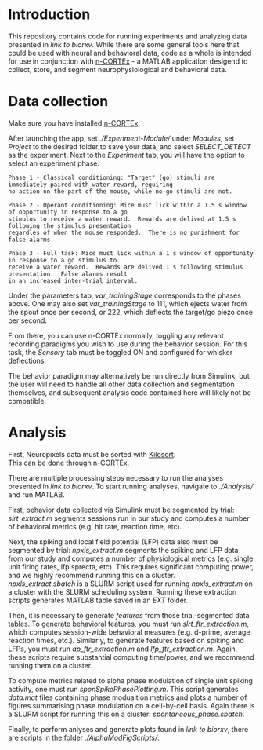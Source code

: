 # Introduction
This repository contains code for running experiments and analyzing data presented in *link to biorxv*.
While there are some general tools here that could be used with neural and behavioral data, code as 
a whole is intended for use in conjunction with [n-CORTEx](https://github.com/Neural-Control-Engineering/n-CORTex) - 
a MATLAB application desigend to collect, store, and segment neurophysiological and behavioral data.

# Data collection 
Make sure you have installed [n-CORTEx](https://github.com/Neural-Control-Engineering/n-CORTex).

After launching the app, set *./Experiment-Module/* under *Modules*, set *Project* to the desired 
folder to save your data, and select *SELECT_DETECT* as the experiment. Next to the 
*Experiment* tab, you will have the option to select an experiment phase. 

    Phase 1 - Classical conditioning: "Target" (go) stimuli are immediately paired with water reward, requiring
    no action on the part of the mouse, while no-go stimuli are not.

    Phase 2 - Operant conditioning: Mice must lick within a 1.5 s window of opportunity in response to a go 
    stimulus to receive a water reward.  Rewards are delived at 1.5 s following the stimulus presentation 
    regardles of when the mouse responded.  There is no punishment for false alarms.

    Phase 3 - Full task: Mice must lick within a 1 s window of opportunity in response to a go stimulus to 
    receive a water reward.  Rewards are delived 1 s following stimulus presentation.  False alarms result 
    in an increased inter-trial interval.

Under the parameters tab, *var_trainingStage* corresponds to the phases above.  One may also set *var_trainingStage* to 
111, which ejects water from the spout once per second, or 222, which deflects the target/go piezo once per second.

From there, you can use n-CORTEx normally, toggling any relevant recording paradigms you wish to use during the behavior session.
For this task, the *Sensory* tab must be toggled ON and configured for whisker deflections.

The behavior paradigm may alternatively be run directly from Simulink, but the user will need to handle all 
other data collection and segmentation themselves, and subsequent analysis code contained here will likely 
not be compatible.

# Analysis 
First, Neuropixels data must be sorted with [Kilosort](https://github.com/MouseLand/Kilosort).  
This can be done through n-CORTEx.

There are multiple processing steps necessary to run the analyses presented in *link to biorxv*.
To start running analyses, navigate to *./Analysis/* and run MATLAB.

First, behavior data collected via Simulink must be segmented by trial:
*slrt_extract.m* segments sessions run in our study and computes a number of behavioral metrics (e.g. hit rate, reaction time, etc).

Next, the spiking and local field potential (LFP) data also must be segmented by trial:
*npxls_extract.m* segments the spiking and LFP data from our study and computes a number of physiological metrics (e.g. single unit firing rates, lfp sprecta, etc).
This requires significant computing power, and we highly recommend running this on a cluster.  
*npxls_extract.sbatch* is a SLURM script used for running *npxls_extract.m* on a cluster with the SLURM scheduling system.
Running these extraction scripts generates MATLAB table saved in an *EXT* folder.

Then, it is necessary to generate *features* from those trial-segmented data tables.
To generate behavioral features, you must run *slrt_ftr_extraction.m*, which computes session-wide behavioral measures (e.g. d-prime, average reaction times, etc.).
Similarly, to generate features based on spiking and LFPs, you must run *ap_ftr_extraction.m* and *lfp_ftr_extraction.m*.
Again, these scripts require substantial computing time/power, and we recommend running them on a cluster.

To compute metrics related to alpha phase modulation of single unit spiking activity, one must run *sponSpikePhasePlotting.m*.
This script generates *data.mat* files containing phase modualtion metrics and plots a number of figures summarising 
phase modulation on a cell-by-cell basis.  Again there is a SLURM script for running this on a cluster: *spontaneous_phase.sbatch*.

Finally, to perform anlyses and generate plots found in *link to biorxv*, there are scripts in the folder *./AlphaModFigScripts/*.